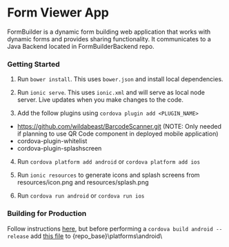 Form Viewer App
===========

FormBuilder is a dynamic form building web application that works with dynamic forms and provides sharing functionality. It communicates to a Java Backend located in FormBuilderBackend repo.

### Getting Started
1. Run `bower install`. This uses `bower.json` and install local dependencies.

2. Run `ionic serve`. This uses `ionic.xml` and will serve as local node server. Live updates when you make changes to the code.

3. Add the follow plugins using `cordova plugin add <PLUGIN_NAME>`
  - https://github.com/wildabeast/BarcodeScanner.git (NOTE: Only needed if planning to use QR Code component in deployed mobile application)
  - cordova-plugin-whitelist
  - cordova-plugin-splashscreen

4. Run `cordova platform add android` or  `cordova platform add ios`

5. Run `ionic resources` to generate icons and splash screens from resources/icon.png and resources/splash.png

6. Run `cordova run android` or  `cordova run ios`

### Building for Production
Follow instructions [here](https://github.com/DataAnalyticsinStudentHands/DASH-Documentation/blob/master/Code%20Development/Frontend/How-to-Build-Mobile-Applications-for-Production.md), but before performing a `cordova build android --release` add [this file](https://gist.github.com/CarlSteven/3ec93b27003c3859c118) to {repo_base}\platforms\android\
